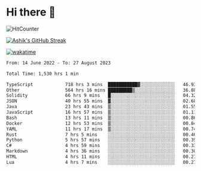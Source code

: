 # Hi there 👋

![HitCounter](https://hits.seeyoufarm.com/api/count/incr/badge.svg?url=https%3A%2F%2Fgithub.com%2Fashrhmn1212%2Fhit-counter)

<!-- ![Contribution Graph](https://github-readme-activity-graph.cyclic.app/graph?username=ashrhmn) -->


<!-- [![Top Langs](https://github-readme-stats.vercel.app/api/top-langs/?username=ashrhmn&layout=compact&theme=synthwave&langs_count=10&card_width=445)](https://github.com/anuraghazra/github-readme-stats) -->

[![Ashik's GitHub Streak](https://github-readme-streak-stats.herokuapp.com/?user=ashrhmn&theme=blood&fire=DD7F1C&background=151515&dates=9f9f9f&border=DD2727)](https://git.io/streak-stats)

<!-- ![Ashik's GitHub stats](https://github-readme-stats.vercel.app/api/?username=ashrhmn&show_icons=true&title_color=fff&icon_color=79ff97&text_color=9f9f9f&bg_color=151515) -->

[![wakatime](https://wakatime.com/badge/user/3df86613-ba63-4631-8e65-0ff18e7becad.svg)](https://wakatime.com/@3df86613-ba63-4631-8e65-0ff18e7becad)

<!--START_SECTION:waka-->

```txt
From: 14 June 2022 - To: 27 August 2023

Total Time: 1,530 hrs 1 min

TypeScript            718 hrs 3 mins  ███████████▓░░░░░░░░░░░░░   46.93 %
Other                 564 hrs 16 mins █████████▒░░░░░░░░░░░░░░░   36.88 %
Solidity              66 hrs 9 mins   █░░░░░░░░░░░░░░░░░░░░░░░░   04.32 %
JSON                  40 hrs 55 mins  ▓░░░░░░░░░░░░░░░░░░░░░░░░   02.68 %
Java                  23 hrs 43 mins  ▒░░░░░░░░░░░░░░░░░░░░░░░░   01.55 %
JavaScript            16 hrs 57 mins  ▒░░░░░░░░░░░░░░░░░░░░░░░░   01.11 %
Bash                  13 hrs 11 mins  ▒░░░░░░░░░░░░░░░░░░░░░░░░   00.86 %
Docker                12 hrs 53 mins  ▒░░░░░░░░░░░░░░░░░░░░░░░░   00.84 %
YAML                  11 hrs 17 mins  ▒░░░░░░░░░░░░░░░░░░░░░░░░   00.74 %
Rust                  7 hrs 5 mins    ░░░░░░░░░░░░░░░░░░░░░░░░░   00.46 %
Python                5 hrs 57 mins   ░░░░░░░░░░░░░░░░░░░░░░░░░   00.39 %
C#                    4 hrs 59 mins   ░░░░░░░░░░░░░░░░░░░░░░░░░   00.33 %
Markdown              4 hrs 36 mins   ░░░░░░░░░░░░░░░░░░░░░░░░░   00.30 %
HTML                  4 hrs 11 mins   ░░░░░░░░░░░░░░░░░░░░░░░░░   00.27 %
Lua                   4 hrs 7 mins    ░░░░░░░░░░░░░░░░░░░░░░░░░   00.27 %
```

<!--END_SECTION:waka-->


<!--### Most Used Languages
<img src="https://wakatime.com/share/@ashrhmn/24ecb986-5bf8-4607-af7f-0aab08908d8c.png" />

### Favourite Tools
<img src="https://wakatime.com/share/@ashrhmn/f4e08015-f3bc-460a-9228-95a3ba11c604.png" />-->
